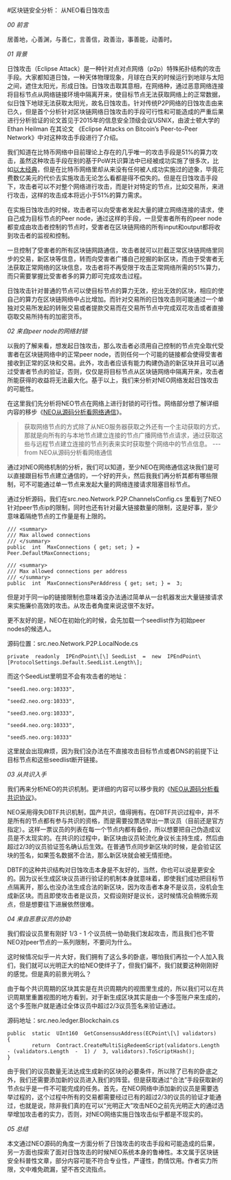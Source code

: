 
#区块链安全分析： 从NEO看日蚀攻击

*00 前言*

居善地，心善渊，与善仁，言善信，政善治，事善能，动善时。

*01 背景*

日蚀攻击（Eclipse Attack）是一种针对点对点网络（p2p）特殊拓扑结构的攻击手段。大家都知道日蚀，一种天体物理现象，月球在白天的时候运行到地球与太阳之间，遮住太阳光，形成日蚀。日蚀攻击取其意相，在网络种，通过恶意网络连接将目标节点从网络链接环境中隔离开来，使目标节点无法获取网络上的正常数据，似日蚀下地球无法获取太阳光，故名日蚀攻击。针对传统P2P网络的日蚀攻击由来已久，但是首个分析针对区块链网络日蚀攻击的手段可行性和可能造成的严重后果进行分析验证的论文首见于2015年的信息安全顶级会议USNIX，由波士顿大学的 Ethan Heilman 在其论文 《Eclipse Attacks on Bitcoin’s Peer-to-Peer Network》中对这种攻击手段进行了介绍。

我们知道在比特币网络中目前理论上存在的几乎唯一的攻击手段是51%的算力攻击，虽然这种攻击手段在别的基于PoW共识算法中已经被成功实施了很多次，比如[以太经典](https://bravenewcoin.com/insights/etc-51-attack-what-happened-and-how-it-was-stopped)，但是在比特币网络里却从来没有任何被人成功实施过的迹象，毕竟花费数亿美元的代价去实施攻击无论怎么看都是得不偿失的。但是在日蚀攻击手段下，攻击者可以不对整个网络进行攻击，而是针对特定的节点，比如交易所，来进行攻击，这样的攻击成本将远小于51%的算力需求。

在实施日蚀攻击的时候，攻击者可以向受害者发起大量的建立网络连接的请求，使自己成为目标节点的Peer node，通过这样的手段，一旦受害者所有的peer node都变成由攻击者控制的节点时，受害者在区块链网络的所有input和output都将收到攻击者的监视和控制。

一旦控制了受害者的所有区块链网路通信，攻击者就可以拦截正常区块链网络里同步的交易，新区块等信息，转而向受害者广播自己挖掘的新区块，而由于受害者无法获取正常网络的区块信息，攻击者将不再受限于攻击正常网络所需的51%算力，而只需要掌握比受害者多的算力即可完成攻击过程。

日蚀攻击针对普通的节点可以使目标节点的算力无效，挖出无效的区块，相应的使自己的算力在区块链网络中占比增加。而针对交易所的日蚀攻击则可能通过一个单独对交易所发起的转账交易或者提款交易而在交易所节点中完成双花攻击或者直接窃取交易所持有的加密货币。

*02 来自peer node的网络封锁*

以我的了解来看，想发起日蚀攻击，那么攻击者必须用自己控制的节点完全取代受害者在区块链网络中的正常peer node，否则任何一个可能的链接都会使得受害者接收到正常的区块和交易。此外，攻击者应该有能力构建伪造的新区块并且可以通过受害者节点的验证，否则，仅仅是将目标节点从区块链网络中隔离开来，攻击者所能获得的收益将无法最大化。基于以上，我们来分析对NEO网络发起日蚀攻击的可能性。

在这里我们先分析将NEO节点在网络上进行封锁的可行性。网络部分想了解详细内容的移步《[NEO从源码分析看网络通信](https://my.oschina.net/u/2276921/blog/1622015)》。

> 获取网络节点的方式除了从NEO服务器获取之外还有一个主动获取的方式，那就是向所有的与本地节点建立连接的节点广播网络节点请求，通过获取这些与远程节点建立连接的节点列表来实时获取整个网络中的节点信息。 --- from NEO从源码分析看网络通信

通过对NEO网络机制的分析，我们可以知道，至少NEO在网络通信这块我们是可以直接跟目标节点建立通信的，一个好的开头，然后我我们再分析其都有哪些限制，可不可能通过单一节点来发起大量的网络连接请求阻塞目标节点。

通过分析源码，我们在src.neo.Network.P2P.ChannelsConfig.cs 里看到了NEO针对peer节点ip的限制，同时也还有针对最大链接数量的限制，这是好事，至少意味着隔绝节点的工作量是有上限的。

```
/// <summary>
/// Max allowed connections
/// </summary>
public  int  MaxConnections { get; set; } =  Peer.DefaultMaxConnections;

/// <summary>
/// Max allowed connections per address
/// </summary>
public  int  MaxConnectionsPerAddress { get; set; } =  3;
```

但是对于同一ip的链接限制也意味着没办法通过简单从一台机器发出大量链接请求来实施廉价高效的攻击。从攻击者角度来说这很不友好。

更不友好的是，NEO在初始化的时候，会先加载一个seedlist作为初始peer nodes的候选人。

源码位置：src.neo.Network.P2P.LocalNode.cs

```
private  readonly  IPEndPoint\[\] SeedList  =  new  IPEndPoint\[ProtocolSettings.Default.SeedList.Length\];
```

而这个SeedList里明显不会有攻击者的地址：

```
"seed1.neo.org:10333",

"seed2.neo.org:10333",

"seed3.neo.org:10333",

"seed4.neo.org:10333",

"seed5.neo.org:10333"
```

这里就会出现麻烦，因为我们没办法在不直接攻击目标节点或者DNS的前提下让目标节点和这些seedlist断开链接。


*03 从共识入手*

我们再来分析NEO的共识机制。更详细的内容可以移步我的《[NEO从源码分析看共识协议](https://my.oschina.net/u/2276921/blog/1621870)》。

NEO采用得失DBTF共识机制，国产共识，值得拥有。在DBTF共识过程中，并不是所有的节点都有参与共识的资格，而是需要投票选举出一票议员（目前还是官方指定）。这样一票议员的列表在每一个节点内都有备份，所以想要把自己伪造成议员是不太现实的。在共识的过程中，新区块由议员轮流化身议长主持生成，然后由超过2/3的议员验证签名确认后生效。在普通节点同步新区块的时候，是会验证区块的签名，如果签名数据不合法，那么新区块就会被无情拒绝。

DBTF的这种共识结构对日蚀攻击本身是不友好的，当然，你也可以说是更安全的。因为议长生成区块议员进行验证的机制本身就意味着，即使我们成功把目标节点隔离开，那么也没办法生成合法的新区块，因为攻击者本身不是议员，没机会生成新区块。而且即使攻击者是议员，又假设刚好是议长，这时候情况会稍微乐观点，但是想要往下进展依然很难。

*04 来自恶意议员的协助*

我们假设议员里有刚好 1/3 - 1 个议员统一协助我们发起攻击，而且我们也不管NEO对peer节点的一系列限制，不要问为什么。

这时候情况似乎一片大好，我们拥有了这么多的卧底，哪怕我们再拉一个人加入我们，我们就可以光明正大的给NEO使绊子了，但我们偏不，我们就要这种刚刚好的感觉。但是真的前景光明么？

由于每个共识周期的区块其实是在共识周期内的视图里生成的，所以我们可以在共识周期里重置视图的地方看到，对于新生成区块其实是由一个多签账户来生成的，这个多签账户就是通过全体议员中超过2/3议员签名来验证通过。

源码地址：src.neo.ledger.Blockchain.cs

```
public  static  UInt160  GetConsensusAddress(ECPoint\[\] validators)
{
		return  Contract.CreateMultiSigRedeemScript(validators.Length  - (validators.Length  -  1) /  3, validators).ToScriptHash();
}
```

由于我们的议员数量无法达成生成新的区块的必要条件，所以除了已有的卧底之外，我们还需要添加新的议员进入我们的阵营。但是获取通过“合法”手段获取新的节点似乎是一件不可能完成的任务。首先，在NEO网络中添加新的议员是需要选举过程的，这个过程中所有的交易都需要经过已有的超过2/3的议员的验证才能通过，也就是说，除非我们真的在可以“光明正大”攻击NEO之前先光明正大的通过选举增加攻击者的实力，否则，对NEO网络实施日蚀攻击似乎都是不现实的。

*05 总结*

本文通过NEO源码的角度一方面分析了日蚀攻击的攻击手段和可能造成的后果，另一方面也探索了面对日蚀攻击的时候NEO系统本身的鲁棒性。本文属于区块链安全科普性文章，部分内容可能不符合专业性，严谨性，酌情饮用。作者实力所限，文中难免疏漏，望不吝交流指点。


